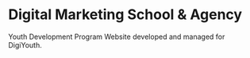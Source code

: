 # Digital Marketing School & Agency
Youth Development Program
Website developed and managed for DigiYouth.
